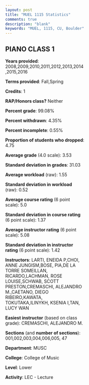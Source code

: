 ```yaml
---
layout: post
title: "MUEL 1115 Statistics"
comments: true
description: "blank"
keywords: "MUEL, 1115, CU, Boulder"
--- 
```

<head>
<script src="https://ajax.googleapis.com/ajax/libs/jquery/2.1.3/jquery.min.js"></script>
<script src="https://dl.dropboxusercontent.com/s/pc42nxpaw1ea4o9/highcharts.js?dl=0"></script>
<!-- <script src="../assets/js/highcharts.js"></script> -->
<style type="text/css">@font-face {
	font-family: "Bebas Neue";
	src: url(https://www.filehosting.org/file/details/544349/BebasNeue%20Regular.otf) format("opentype");
	}
	h1.Bebas { 
		font-family: "Bebas Neue", Verdana, Tahoma;
	}
</style>
</head>
<body>
	<div id="container" style="float: right; width: 45%; height: 88%; margin-left: 2.5%; margin-right: 2.5%;"></div>
	<script language="JavaScript">
		$(document).ready(function() {
		var chart = {type: 'column'};
		var title = {text: 'Grade Distribution'};
		var xAxis = {categories: ['A','B','C','D','F'],crosshair: true};
		var yAxis = {min: 0,title: {text: 'Percentage'}};
		var tooltip = {headerFormat: '<center><b><span style="font-size:20px">{point.key}</span></b></center>',
		               pointFormat: '<td style="padding:0"><b>{point.y:.1f}%</b></td>',
		               footerFormat: '</table>',shared: true,useHTML: true};
		var plotOptions = {column: {pointPadding: 0.0,borderWidth: 0}};  
		var credits = {enabled: false};var series= [{name: 'Percent',data: [70.35,20.35,5.04,1.74,2.52,]}];
		var json = {};
		json.chart = chart;
		json.title = title;
		json.tooltip = tooltip;
		json.xAxis = xAxis;
		json.yAxis = yAxis;  
		json.series = series;
		json.plotOptions = plotOptions;  
		json.credits = credits;
		$('#container').highcharts(json);
	});
	</script>
</body>
			   
## PIANO CLASS 1

**Years provided**: 2008,2009,2010,2011,2012,2013,2014,2015,2016

**Terms provided**: Fall,Spring

**Credits**: 1

**RAP/Honors class?** Neither

**Percent grade**: 99.08%

**Percent withdrawn**: 4.35%

**Percent incomplete**: 0.55%

**Proportion of students who dropped**: 4.75

**Average grade** (4.0 scale): 3.53

**Standard deviation in grades**: 31.03

**Average workload** (raw): 1.55

**Standard deviation in workload** (raw): 0.52

**Average course rating** (6 point scale): 5.0

**Standard deviation in course rating** (6 point scale): 1.37

**Average instructor rating** (6 point scale): 5.08

**Standard deviation in instructor rating** (6 point scale): 1.42

**Instructors**: LARTI, ENEIDA P,CHOI, ANNE JUNGISM,BOSE, PIA,DE LA TORRE SOMEILLAN, RICARDO,LACHMAN, ROSE LOUISE,SCHWAB, SCOTT PRESTON,CREMASCHI, ALEJANDRO M.,CAETANO, DIEGO RIBEIRO,KAWATA, TOKUTAKA,ILINYKH, KSENIA I,TAN, LUCY WAN

**Easiest instructor** (based on class grade): CREMASCHI, ALEJANDRO M.

**Sections** (and **number of sections**): 001,002,003,004,006,005, 47

**Department**: MUSC

**College**: College of Music

**Level**: Lower

**Activity**: LEC - Lecture